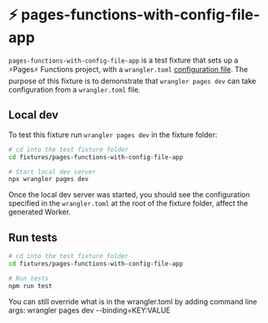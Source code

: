 # ⚡️ pages-functions-with-config-file-app

`pages-functions-with-config-file-app` is a test fixture that sets up a ⚡️Pages⚡️ Functions project, with a `wrangler.toml` [configuration file](hhttps://developers.cloudflare.com/workers/wrangler/configuration). The purpose of this fixture is to demonstrate that `wrangler pages dev` can take configuration from a `wrangler.toml` file.

## Local dev

To test this fixture run `wrangler pages dev` in the fixture folder:

```bash
# cd into the test fixture folder
cd fixtures/pages-functions-with-config-file-app

# Start local dev server
npx wrangler pages dev
```

Once the local dev server was started, you should see the configuration specified in the `wrangler.toml` at the root of the fixture folder, affect the generated Worker.

## Run tests

```bash
# cd into the test fixture folder
cd fixtures/pages-functions-with-config-file-app

# Run tests
npm run test
```

You can still override what is in the wrangler.toml by adding command line args: wrangler pages dev --binding=KEY:VALUE
